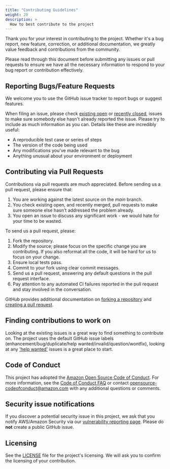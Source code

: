 ```yaml
---
title: "Contributing Guidelines"
weight: 20
description: >
  How to best contribute to the project
---
```


Thank you for your interest in contributing to the project. Whether it's
a bug report, new feature, correction, or additional documentation, we
greatly value feedback and contributions from the community.

Please read through this document before submitting any issues or pull
requests to ensure we have all the necessary information to respond 
to your bug report or contribution effectively.

## Reporting Bugs/Feature Requests

We welcome you to use the GitHub issue tracker to report bugs or suggest
features.

When filing an issue, please check
[existing open](https://github.com/aws/eks-anywhere/issues) or
[recently closed](https://github.com/aws/eks-anywhere/issues?q=is%3Aissue+is%3Aclosed),
issues to make sure somebody else hasn't already reported the issue. Please
try to include as much information as you can. Details like these are
incredibly useful:

* A reproducible test case or series of steps
* The version of the code being used
* Any modifications you've made relevant to the bug
* Anything unusual about your environment or deployment

## Contributing via Pull Requests
Contributions via pull requests are much appreciated. Before sending us a
pull request, please ensure that:

1. You are working against the latest source on the *main* branch.
2. You check existing open, and recently merged, pull requests to make sure
someone else hasn't addressed the problem already.
3. You open an issue to discuss any significant work - we would hate for your
time to be wasted.

To send us a pull request, please:

1. Fork the repository.
2. Modify the source; please focus on the specific change you are contributing.
If you also reformat all the code, it will be hard for us to focus on your change.
3. Ensure local tests pass.
4. Commit to your fork using clear commit messages.
5. Send us a pull request, answering any default questions in the pull request
interface.
6. Pay attention to any automated CI failures reported in the pull request
and stay involved in the conversation.

GitHub provides additional documentation on
[forking a repository](https://help.github.com/articles/fork-a-repo/) and
[creating a pull request](https://help.github.com/articles/creating-a-pull-request/).

## Finding contributions to work on
Looking at the existing issues is a great way to find something to contribute on.
The project uses the default GitHub issue labels
(enhancement/bug/duplicate/help wanted/invalid/question/wontfix), looking at any
['help wanted'](https://github.com/aws/eks-anywhere/labels/help%20wanted)
issues is a great place to start.

## Code of Conduct
This project has adopted the
[Amazon Open Source Code of Conduct](https://aws.github.io/code-of-conduct).
For more information, see the
[Code of Conduct FAQ](https://aws.github.io/code-of-conduct-faq) or contact
opensource-codeofconduct@amazon.com with any additional questions or comments.

## Security issue notifications
If you discover a potential security issue in this project, we ask that you
notify AWS/Amazon Security via our
[vulnerability reporting page](http://aws.amazon.com/security/vulnerability-reporting/).
Please do **not** create a public GitHub issue.

## Licensing

See the
[LICENSE](https://github.com/aws/eks-anywhere/blob/main/LICENSE)
file for the project's licensing. We will ask you to confirm the licensing
of your contribution.
